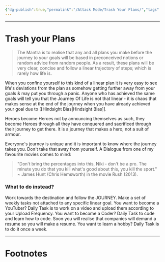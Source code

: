 ```yaml
---
{"dg-publish":true,"permalink":"/Attack Mode/Trash Your Plans/","tags":["Wisdom"]}
---
```



---
# Trash your Plans
> The Mantra is to realise that any and all plans you make before the journey to your goals will be based in preconceived notions or random advice from random people. As a result, these plans will be very clear, concise and follow a linear trajectory of steps; which is rarely how life is.

When you confine yourself to this kind of a linear plan it is very easy to see life's deviations from the plan as somehow getting further away from your goals & may put you through a panic. Anyone who has achieved the same goals will tell you that the Journey Of Life is not that linear - it is chaos that makes sense at the end of the journey when you have already achieved your goal due to [[Hindsight Bias\|Hindsight Bias]].

Heroes become Heroes not by announcing themselves as such, they become Heroes through all they have conquered and sacrificed through their journey to get there. It is a journey that makes a hero, not a suit of armour.

Everyone's journey is unique and it is important to know where the journey takes you. Don't take that away from yourself. A Dialogue from one of my favourite movies comes to mind:

> "Don't bring the percentages into this, Niki - don't be a pro. The minute you do that you kill what's good about this, you kill the sport."
> ~ James Hunt (Chris Hemsworth) in the movie Rush (2013).

### What to do instead?
Work towards the destination and follow the JOURNEY.
Make a set of weekly tasks not attached to any specific linear goal.
You want to become a YouTuber? Daily Task is to work on a video and upload them according to your Upload Frequency.
You want to become a Coder? Daily Task to code and learn how to code. Soon you will realise that companies will demand a resume so you will make a resume.
You want to learn a hobby? Daily Task is to do it once a week.

---
# Footnotes
